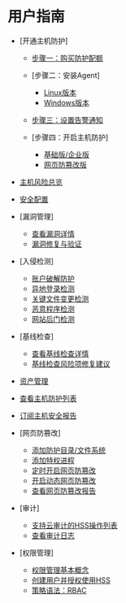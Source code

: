 # 用户指南

-   [开通主机防护]
    -   [步骤一：购买防护配额](步骤一-购买防护配额.md)
    -   [步骤二：安装Agent]
        -   [Linux版本](Linux版本.md)
        -   [Windows版本](Windows版本.md)

    -   [步骤三：设置告警通知](步骤三-设置告警通知.md)
    -   [步骤四：开启主机防护]
        -   [基础版/企业版](基础版-企业版.md)
        -   [网页防篡改版](网页防篡改版.md)


-   [主机风险总览](主机风险总览.md)
-   [安全配置](安全配置.md)
-   [漏洞管理]
    -   [查看漏洞详情](查看漏洞详情.md)
    -   [漏洞修复与验证](漏洞修复与验证.md)

-   [入侵检测]
    -   [账户破解防护](账户破解防护.md)
    -   [异地登录检测](异地登录检测.md)
    -   [关键文件变更检测](关键文件变更检测.md)
    -   [恶意程序检测](恶意程序检测.md)
    -   [网站后门检测](网站后门检测.md)

-   [基线检查]
    -   [查看基线检查详情](查看基线检查详情.md)
    -   [基线检查风险项修复建议](基线检查风险项修复建议.md)

-   [资产管理](资产管理.md)
-   [查看主机防护列表](查看主机防护列表.md)
-   [订阅主机安全报告](订阅主机安全报告.md)
-   [网页防篡改]
    -   [添加防护目录/文件系统](添加防护目录-文件系统.md)
    -   [添加特权进程](添加特权进程.md)
    -   [定时开启网页防篡改](定时开启网页防篡改.md)
    -   [开启动态网页防篡改](开启动态网页防篡改.md)
    -   [查看网页防篡改报告](查看网页防篡改报告.md)

-   [审计]
    -   [支持云审计的HSS操作列表](支持云审计的HSS操作列表.md)
    -   [查看审计日志](查看审计日志.md)

-   [权限管理]
    -   [权限管理基本概念](权限管理基本概念.md)
    -   [创建用户并授权使用HSS](创建用户并授权使用HSS.md)
    -   [策略语法：RBAC](策略语法-RBAC.md)
